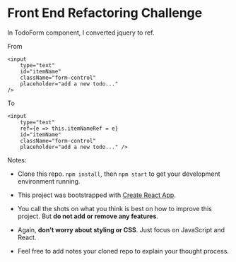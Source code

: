 
# Front End Refactoring Challenge

In TodoForm component, I converted jquery to ref.

From
```
<input
    type="text"
    id="itemName"
    className="form-control"
    placeholder="add a new todo..."
/>
```
To
```
<input
    type="text"
    ref={e => this.itemNameRef = e}
    id="itemName"
    className="form-control"
    placeholder="add a new todo..." />
```

Notes:
- Clone this repo.  `npm install`, then `npm start` to get your development environment running.

- This project was bootstrapped with [Create React App](https://github.com/facebookincubator/create-react-app).

- You call the shots on what you think is best on how to improve this project.  But **do not add or remove any features**.

- Again, **don't worry about styling or CSS**. Just focus on JavaScript and React.

- Feel free to add notes your cloned repo to explain your thought process.
